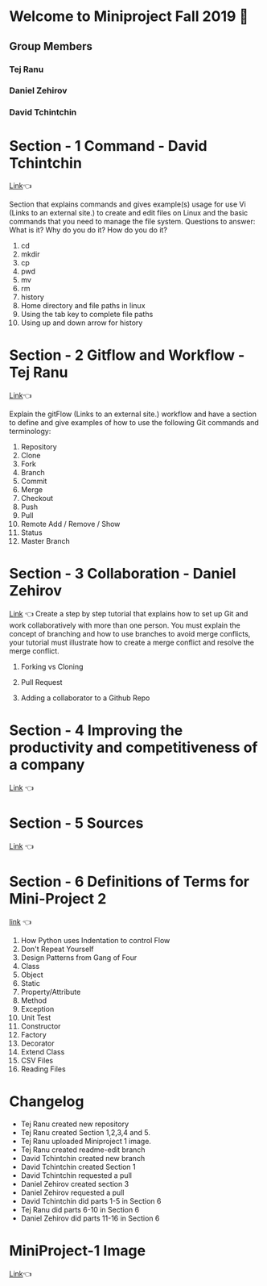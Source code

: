 # Welcome to Miniproject Fall 2019 :wave:
## Group Members
### Tej Ranu
### Daniel Zehirov
### David Tchintchin
# Section - 1 Command - David Tchintchin

[Link](https://github.com/tejranu/miniproject/blob/master/Section%20-1%20Commands.md):point_left:

Section that explains commands and gives example(s) usage for use Vi (Links to an external site.) to create and edit files on Linux and the basic commands that you need to manage the file system.
Questions to answer: What is it? Why do you do it? How do you do it?

1. cd
2. mkdir
3. cp
4. pwd
5. mv
6. rm
7. history
8. Home directory and file paths in linux
9. Using the tab key to complete file paths
10. Using up and down arrow for history

# Section - 2 Gitflow and Workflow - Tej Ranu

[Link](https://github.com/tejranu/miniproject/blob/master/Section%20-%202%20Gitflow%20and%20Workflow.md):point_left:

Explain the gitFlow (Links to an external site.) workflow and have a section to define and give examples of how to use the following Git commands and terminology:

1. Repository
2. Clone
3. Fork
4. Branch
5. Commit
6. Merge
7. Checkout
8. Push
9. Pull
10. Remote Add / Remove / Show
11. Status
12. Master Branch

# Section - 3 Collaboration - Daniel Zehirov
[Link](https://github.com/tejranu/miniproject/blob/master/Section%20-%203%20Collaboration.md) :point_left:
Create a step by step tutorial that explains how to set up Git and work collaboratively with more than one person.  You must explain the concept of branching and how to use branches to avoid merge conflicts, your tutorial must illustrate how to create a merge conflict and resolve the merge conflict.   

1. Forking vs Cloning

2. Pull Request

3. Adding a collaborator to a Github Repo

# Section - 4 Improving the productivity and competitiveness of a company
[Link](https://github.com/tejranu/miniproject/blob/master/Section%20-%204%20Improving%20the%20productivity%20and%20competitiveness%20of%20a%20company.md) :point_left:

# Section - 5 Sources
[Link](https://github.com/tejranu/miniproject/blob/master/Section%20-%205%20Sources.md) :point_left:

# Section - 6 Definitions of Terms for Mini-Project 2
[link](https://github.com/tejranu/miniproject/blob/master/Section%20-%206%20Definitions%20of%20Terms%20for%20Mini-Project%202.md) :point_left:
1. How Python uses Indentation to control Flow
2. Don't Repeat Yourself
3. Design Patterns from Gang of Four
4. Class
5. Object
6. Static
7. Property/Attribute
8. Method
9. Exception
10. Unit Test
11. Constructor
12. Factory
13. Decorator
14. Extend Class
15. CSV Files
16. Reading Files

# Changelog
- Tej Ranu created new repository
- Tej Ranu created Section 1,2,3,4 and 5.
- Tej Ranu uploaded Miniproject 1 image.
- Tej Ranu created readme-edit branch
- David Tchintchin created new branch
- David Tchintchin created Section 1
- David Tchintchin requested a pull
- Daniel Zehirov created section 3
- Daniel Zehirov requested a pull
- David Tchintchin did parts 1-5 in Section 6
- Tej Ranu did parts 6-10 in Section 6
- Daniel Zehirov did parts 11-16 in Section 6

# MiniProject-1 Image
[Link](https://github.com/tejranu/miniproject/blob/master/Images/Annotation%202019-11-04%20210754.png):point_left:


